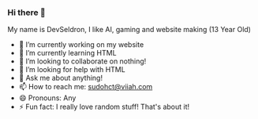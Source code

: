 ### Hi there 👋
My name is DevSeldron, I like AI, gaming and website making (13 Year Old)
- 🔭 I’m currently working on my website
- 🌱 I’m currently learning HTML
- 👯 I’m looking to collaborate on nothing!
- 🤔 I’m looking for help with HTML
- 💬 Ask me about anything!
- 📫 How to reach me: sudohct@viiah.com
- 😄 Pronouns: Any
- ⚡ Fun fact: I really love random stuff!
That's about it!
